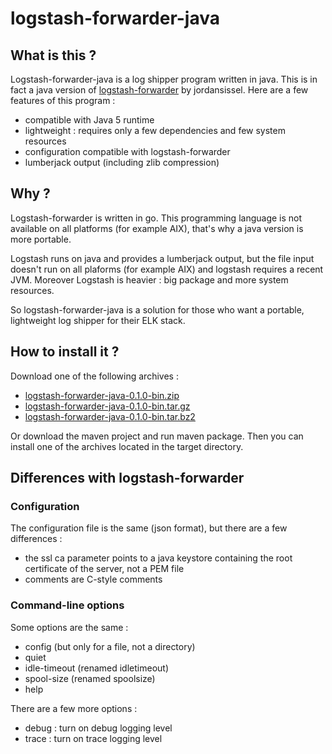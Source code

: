 # logstash-forwarder-java

## What is this ?

Logstash-forwarder-java is a log shipper program written in java. This is in fact a java version of [logstash-forwarder](https://github.com/elasticsearch/logstash-forwarder) by jordansissel.
Here are a few features of this program :
  - compatible with Java 5 runtime
  - lightweight : requires only a few dependencies and few system resources
  - configuration compatible with logstash-forwarder
  - lumberjack output (including zlib compression)

## Why ?

Logstash-forwarder is written in go. This programming language is not available on all platforms (for example AIX), that's why a java version is more portable.

Logstash runs on java and provides a lumberjack output, but the file input doesn't run on all plaforms (for example AIX) and logstash requires a recent JVM. Moreover Logstash is heavier : big package and more system resources.

So logstash-forwarder-java is a solution for those who want a portable, lightweight log shipper for their ELK stack.

## How to install it ?

Download one of the following archives :
  - [logstash-forwarder-java-0.1.0-bin.zip](https://github.com/didfet/logstash-forwarder-java/releases/download/0.1.0/logstash-forwarder-java-0.1.0-bin.zip)
  - [logstash-forwarder-java-0.1.0-bin.tar.gz](https://github.com/didfet/logstash-forwarder-java/releases/download/0.1.0/logstash-forwarder-java-0.1.0-bin.tar.gz)
  - [logstash-forwarder-java-0.1.0-bin.tar.bz2](https://github.com/didfet/logstash-forwarder-java/releases/download/0.1.0/logstash-forwarder-java-0.1.0-bin.tar.bz2)

Or download the maven project and run maven package. Then you can install one of the archives located in the target directory.

## Differences with logstash-forwarder

### Configuration

The configuration file is the same (json format), but there are a few differences :
  - the ssl ca parameter points to a java keystore containing the root certificate of the server, not a PEM file
  - comments are C-style comments

### Command-line options

Some options are the same :
  - config (but only for a file, not a directory)
  - quiet
  - idle-timeout (renamed idletimeout)
  - spool-size (renamed spoolsize)
  - help

There are a few more options :
  - debug : turn on debug logging level
  - trace : turn on trace logging level


